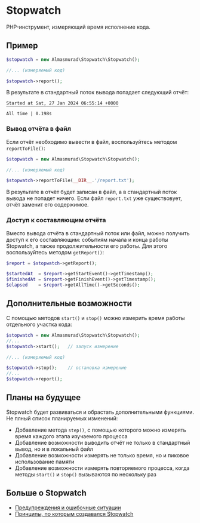 # Stopwatch

PHP-инструмент, измеряющий время исполнение кода.


## Пример

```php
$stopwatch = new Almasmurad\Stopwatch\Stopwatch();

//... (измеряемый код)

$stopwatch->report();
```

В результате в стандартный поток вывода попадает следующий отчёт:

```
Started at Sat, 27 Jan 2024 06:55:14 +0000
‾‾‾‾‾‾‾‾‾‾‾‾‾‾‾‾‾‾‾‾‾‾‾‾‾‾‾‾‾‾‾‾‾‾‾‾‾‾‾‾‾‾
All time | 0.198s
```

### Вывод отчёта в файл

Если отчёт необходимо вывести в файл, воспользуйтесь методом `reportToFile()`:

```php
$stopwatch = new Almasmurad\Stopwatch\Stopwatch();

//... (измеряемый код)

$stopwatch->reportToFile(__DIR__.'/report.txt');
```
В результате в отчёт будет записан в файл, а в стандартный поток вывода не попадет ничего. Если файл `report.txt` уже существовует, отчёт заменит его содержимое. 

### Доступ к составляющим отчёта

Вместо вывода отчёта в стандартный поток или файл, можно получить доступ к его составляющим: событиям начала и конца работы Stopwatch, а также продолжительности его работы. Для этого воспользуйтесь методом `getReport()`:


```php
$report = $stopwatch->getReport();

$startedAt  = $report->getStartEvent()->getTimestamp();
$finishedAt = $report->getFinishEvent()->getTimestamp();
$elapsed    = $report->getAllTime()->getSeconds();
```

## Дополнительные возможности

С помощью методов `start()` и `stop()` можно измерить время работы отдельного участка кода:

```php
$stopwatch = new Almasmurad\Stopwatch\Stopwatch();
//... 
$stopwatch->start();   // запуск измерение

//... (измеряемый код)

$stopwatch->stop();    // остановка измерение
//... 
$stopwatch->report();
```


## Планы на будущее

Stopwatch будет развиваться и обрастать дополнительными функциями. Не плный список планируемых изменений:
- Добавление метода `step()`, с помощью которого можно измерять время каждого этапа изучаемого процесса
- Добавление возможности выводить отчёт не только в стандартный вывод, но и в локальный файл
- Добавление возможности измерять не только время, но и пиковое использование памяти
- Добавление возможности измерять повторяемого процесса, когда методы `start()` и `stop()` вызываются по нескольку раз


## Больше о Stopwatch

- [Предупреждения и ошибочные ситуации](Notices.md)
- [Принципы, по которым создавался Stopwatch](Principles.md)
